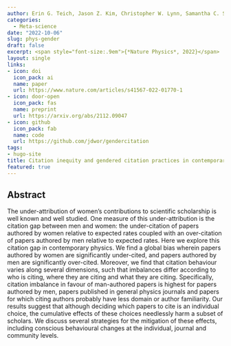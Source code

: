 ```yaml
---
author: Erin G. Teich, Jason Z. Kim, Christopher W. Lynn, Samantha C. Simon, Andrei A. Klishin, Karol P. Szymula, Pragya Srivastava, Lee C. Bassett, Perry Zurn, Jordan D. Dworkin & Dani S. Bassett
categories:
  - Meta-science
date: "2022-10-06"
slug: phys-gender
draft: false
excerpt: <span style="font-size:.9em">{*Nature Physics*, 2022}</span>
layout: single
links:
- icon: doi
  icon_pack: ai
  name: paper
  url: https://www.nature.com/articles/s41567-022-01770-1
- icon: door-open
  icon_pack: fas
  name: preprint
  url: https://arxiv.org/abs/2112.09047
- icon: github
  icon_pack: fab
  name: code
  url: https://github.com/jdwor/gendercitation
tags:
- hugo-site
title: Citation inequity and gendered citation practices in contemporary physics
featured: true
---
```


## Abstract

The under-attribution of women’s contributions to scientific scholarship is well known and well studied. One measure of this under-attribution is the citation gap between men and women: the under-citation of papers authored by women relative to expected rates coupled with an over-citation of papers authored by men relative to expected rates. Here we explore this citation gap in contemporary physics. We find a global bias wherein papers authored by women are significantly under-cited, and papers authored by men are significantly over-cited. Moreover, we find that citation behaviour varies along several dimensions, such that imbalances differ according to who is citing, where they are citing and what they are citing. Specifically, citation imbalance in favour of man-authored papers is highest for papers authored by men, papers published in general physics journals and papers for which citing authors probably have less domain or author familiarity. Our results suggest that although deciding which papers to cite is an individual choice, the cumulative effects of these choices needlessly harm a subset of scholars. We discuss several strategies for the mitigation of these effects, including conscious behavioural changes at the individual, journal and community levels.